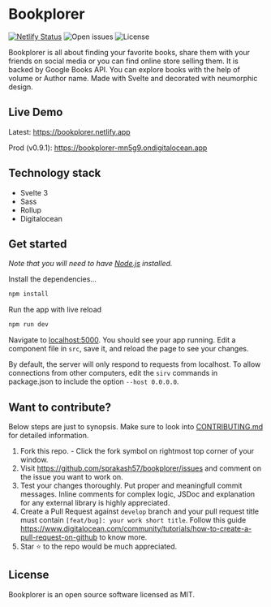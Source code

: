 # Bookplorer

[![Netlify Status](https://api.netlify.com/api/v1/badges/4aad262b-153c-4650-85c7-7cc65af3fcfb/deploy-status)](https://app.netlify.com/sites/jolly-jennings-130ccf/deploys)
![Open issues](https://img.shields.io/github/issues-raw/sprakash57/bookplorer?color=tomato)
![License](https://img.shields.io/github/license/sprakash57/bookplorer)

Bookplorer is all about finding your favorite books, share them with your friends on social media or you can find online store selling them. It is backed by Google Books API. You can explore books with the help of volume or Author name. Made with Svelte and decorated with neumorphic design.

## Live Demo

Latest: https://bookplorer.netlify.app

Prod (v0.9.1): https://bookplorer-mn5g9.ondigitalocean.app

## Technology stack

- Svelte 3
- Sass
- Rollup
- Digitalocean

## Get started

*Note that you will need to have [Node.js](https://nodejs.org) installed.*

Install the dependencies...

```bash
npm install
```

Run the app with live reload

```bash
npm run dev
```

Navigate to [localhost:5000](http://localhost:5000). You should see your app running. Edit a component file in `src`, save it, and reload the page to see your changes.

By default, the server will only respond to requests from localhost. To allow connections from other computers, edit the `sirv` commands in package.json to include the option `--host 0.0.0.0`.

## Want to contribute?

Below steps are just to synopsis. Make sure to look into [CONTRIBUTING.md](https://github.com/sprakash57/Bookplorer/blob/master/CONTRIBUTING.md) for detailed information.

1. Fork this repo. - Click the fork symbol on rightmost top corner of your window.
2. Visit https://github.com/sprakash57/bookplorer/issues and comment on the issue you want to work on.
3. Test your changes thoroughly. Put proper and meaningfull commit messages. Inline comments for complex logic, JSDoc and explanation for any external library is highly appreciated.
4. Create a Pull Request against `develop` branch and your pull request title must contain `[feat/bug]: your work short title`. Follow this guide https://www.digitalocean.com/community/tutorials/how-to-create-a-pull-request-on-github to know more.
5. Star ⭐ to the repo would be much appreciated.


## License

Bookplorer is an open source software licensed as MIT.